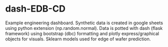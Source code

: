 # dash-EDB-CD
Example engineering dashboard. Synthetic data is created in google sheets using python extension (np.random.normal). Data is potted with dash (flask framework) using bootstrap (dbc) formatting and plotly express/graphical objects for visuals. Sklearn models used for edge of wafer prediction.
